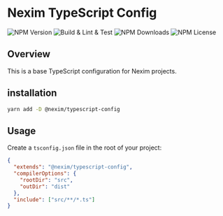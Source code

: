 # Nexim TypeScript Config

![NPM Version](https://img.shields.io/npm/v/@nexim/typescript-config)
![Build & Lint & Test](https://github.com/the-nexim/nanolib/actions/workflows/build-lint-test.yaml/badge.svg)
![NPM Downloads](https://img.shields.io/npm/dm/@nexim/typescript-config)
![NPM License](https://img.shields.io/npm/l/@nexim/typescript-config)

## Overview

This is a base TypeScript configuration for Nexim projects.

## installation

```bash
yarn add -D @nexim/typescript-config
```

## Usage

Create a `tsconfig.json` file in the root of your project:

```json
{
  "extends": "@nexim/typescript-config",
  "compilerOptions": {
    "rootDir": "src",
    "outDir": "dist"
  },
  "include": ["src/**/*.ts"]
}
```
